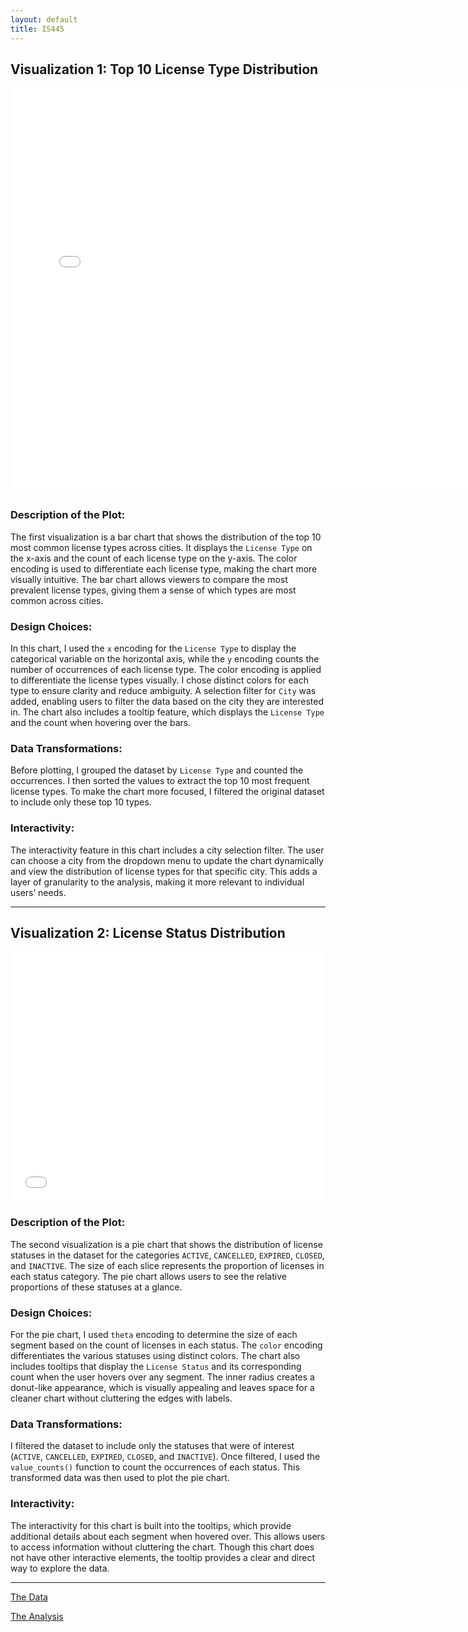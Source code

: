 ```yaml
---
layout: default
title: IS445
---
```



## Visualization 1: Top 10 License Type Distribution

<div style="text-align:center;">
    <iframe src="/assets/final_chart.html" 
            width="150%" 
            height="650px" 
            frameborder="0">
        Your browser does not support iframes.
    </iframe>
</div>

### Description of the Plot:
The first visualization is a bar chart that shows the distribution of the top 10 most common license types across cities. It displays the `License Type` on the x-axis and the count of each license type on the y-axis. The color encoding is used to differentiate each license type, making the chart more visually intuitive. The bar chart allows viewers to compare the most prevalent license types, giving them a sense of which types are most common across cities.

### Design Choices:
In this chart, I used the `x` encoding for the `License Type` to display the categorical variable on the horizontal axis, while the `y` encoding counts the number of occurrences of each license type. The color encoding is applied to differentiate the license types visually. I chose distinct colors for each type to ensure clarity and reduce ambiguity. A selection filter for `City` was added, enabling users to filter the data based on the city they are interested in. The chart also includes a tooltip feature, which displays the `License Type` and the count when hovering over the bars.

### Data Transformations:
Before plotting, I grouped the dataset by `License Type` and counted the occurrences. I then sorted the values to extract the top 10 most frequent license types. To make the chart more focused, I filtered the original dataset to include only these top 10 types.

### Interactivity:
The interactivity feature in this chart includes a city selection filter. The user can choose a city from the dropdown menu to update the chart dynamically and view the distribution of license types for that specific city. This adds a layer of granularity to the analysis, making it more relevant to individual users’ needs.

---

## Visualization 2: License Status Distribution 

<div style="text-align:center;">
    <iframe src="assets/pie_chart.html" 
            width="100%" 
            height="400px" 
            frameborder="0">
        Your browser does not support iframes.
    </iframe>
</div>

### Description of the Plot:
The second visualization is a pie chart that shows the distribution of license statuses in the dataset for the categories `ACTIVE`, `CANCELLED`, `EXPIRED`, `CLOSED`, and `INACTIVE`. The size of each slice represents the proportion of licenses in each status category. The pie chart allows users to see the relative proportions of these statuses at a glance.

### Design Choices:
For the pie chart, I used `theta` encoding to determine the size of each segment based on the count of licenses in each status. The `color` encoding differentiates the various statuses using distinct colors. The chart also includes tooltips that display the `License Status` and its corresponding count when the user hovers over any segment. The inner radius creates a donut-like appearance, which is visually appealing and leaves space for a cleaner chart without cluttering the edges with labels.

### Data Transformations:
I filtered the dataset to include only the statuses that were of interest (`ACTIVE`, `CANCELLED`, `EXPIRED`, `CLOSED`, and `INACTIVE`). Once filtered, I used the `value_counts()` function to count the occurrences of each status. This transformed data was then used to plot the pie chart.

### Interactivity:
The interactivity for this chart is built into the tooltips, which provide additional details about each segment when hovered over. This allows users to access information without cluttering the chart. Though this chart does not have other interactive elements, the tooltip provides a clear and direct way to explore the data.

---
[The Data](https://github.com/UIUC-iSchool-DataViz/is445_data/raw/main/licenses_fall2022.csv)

[The Analysis]()